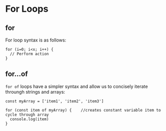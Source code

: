 # For Loops

## for 
For loop syntax is as follows:

```
for (i=0; i<x; i++) {
  // Perform action
}
```

## for...of

`for of` loops have a simpler syntax and allow us to concisely iterate throungh strings and arrays:

```
const myArray = ['item1', 'item2', 'item3']

for (const item of myArray) {    //creates constant variable item to cycle through array
  console.log(item)
}
```
